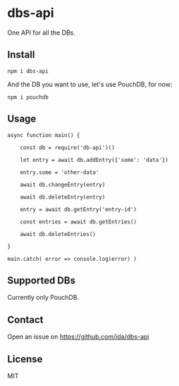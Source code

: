 dbs-api
=======

One API for all the DBs.


Install
-------

    npm i dbs-api


And the DB you want to use, let's use PouchDB, for now:

    npm i pouchdb


Usage
-----

    async function main() {

        const db = require('db-api')()

        let entry = await db.addEntry({'some': 'data'})

        entry.some = 'other-data'

        await db.changeEntry(entry)

        await db.deleteEntry(entry)

        entry = await db.getEntry('entry-id')

        const entries = await db.getEntries()

        await db.deleteEntries()

    }

    main.catch( error => console.log(error) )


Supported DBs
-------------

Currently only PouchDB.


Contact
-------

Open an issue on https://github.com/ida/dbs-api


License
-------

MIT
